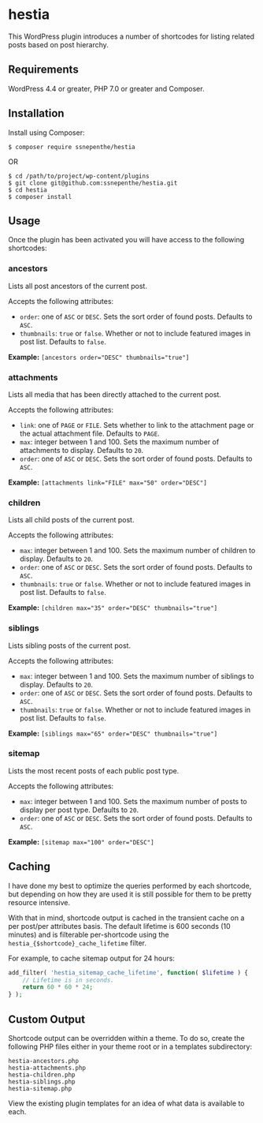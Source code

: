 # hestia
This WordPress plugin introduces a number of shortcodes for listing related posts based on post hierarchy.

## Requirements
WordPress 4.4 or greater, PHP 7.0 or greater and Composer.

## Installation
Install using Composer:

```
$ composer require ssnepenthe/hestia
```

OR

```
$ cd /path/to/project/wp-content/plugins
$ git clone git@github.com:ssnepenthe/hestia.git
$ cd hestia
$ composer install
```

## Usage
Once the plugin has been activated you will have access to the following shortcodes:

### ancestors
Lists all post ancestors of the current post.

Accepts the following attributes:

* `order`: one of `ASC` or `DESC`. Sets the sort order of found posts. Defaults to `ASC`.
* `thumbnails`: `true` or `false`. Whether or not to include featured images in post list. Defaults to `false`.

**Example:** `[ancestors order="DESC" thumbnails="true"]`

### attachments
Lists all media that has been directly attached to the current post.

Accepts the following attributes:

* `link`: one of `PAGE` or `FILE`. Sets whether to link to the attachment page or the actual attachment file. Defaults to `PAGE`.
* `max`: integer between 1 and 100. Sets the maximum number of attachments to display. Defaults to `20`.
* `order`: one of `ASC` or `DESC`. Sets the sort order of found posts. Defaults to `ASC`.

**Example:** `[attachments link="FILE" max="50" order="DESC"]`

### children
Lists all child posts of the current post.

Accepts the following attributes:

* `max`: integer between 1 and 100. Sets the maximum number of children to display. Defaults to `20`.
* `order`: one of `ASC` or `DESC`. Sets the sort order of found posts. Defaults to `ASC`.
* `thumbnails`: `true` or `false`. Whether or not to include featured images in post list. Defaults to `false`.

**Example:** `[children max="35" order="DESC" thumbnails="true"]`

### siblings
Lists sibling posts of the current post.

Accepts the following attributes:

* `max`: integer between 1 and 100. Sets the maximum number of siblings to display. Defaults to `20`.
* `order`: one of `ASC` or `DESC`. Sets the sort order of found posts. Defaults to `ASC`.
* `thumbnails`: `true` or `false`. Whether or not to include featured images in post list. Defaults to `false`.

**Example:** `[siblings max="65" order="DESC" thumbnails="true"]`

### sitemap
Lists the most recent posts of each public post type.

Accepts the following attributes:

* `max`: integer between 1 and 100. Sets the maximum number of posts to display per post type. Defaults to `20`.
* `order`: one of `ASC` or `DESC`. Sets the sort order of found posts. Defaults to `ASC`.

**Example:** `[sitemap max="100" order="DESC"]`

## Caching
I have done my best to optimize the queries performed by each shortcode, but depending on how they are used it is still possible for them to be pretty resource intensive.

With that in mind, shortcode output is cached in the transient cache on a per post/per attributes basis. The default lifetime is 600 seconds (10 minutes) and is filterable per-shortcode using the `hestia_{$shortcode}_cache_lifetime` filter.

For example, to cache sitemap output for 24 hours:

```PHP
add_filter( 'hestia_sitemap_cache_lifetime', function( $lifetime ) {
    // Lifetime is in seconds.
    return 60 * 60 * 24;
} );
```

## Custom Output
Shortcode output can be overridden within a theme. To do so, create the following PHP files either in your theme root or in a templates subdirectory:

```
hestia-ancestors.php
hestia-attachments.php
hestia-children.php
hestia-siblings.php
hestia-sitemap.php
```

View the existing plugin templates for an idea of what data is available to each.
